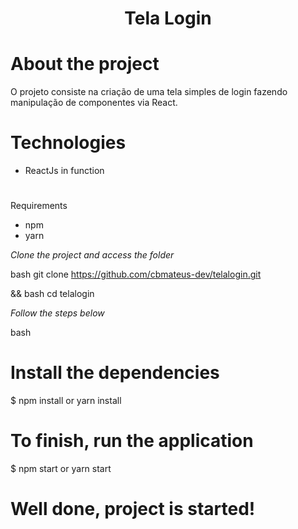 <h1 align="center">
	Tela Login
</h1>

# About the project
O projeto consiste na criação de uma tela simples de login fazendo manipulação de componentes via React.

# Technologies
- ReactJs in function


#



Requirements
- npm
- yarn


*Clone the project and access the folder*

bash
git clone https://github.com/cbmateus-dev/telalogin.git

&&
bash
cd telalogin


*Follow the steps below*

bash
# Install the dependencies
$ npm install or yarn install

# To finish, run the application
$ npm start or yarn start

# Well done, project is started!
